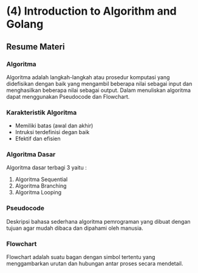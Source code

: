 # (4) Introduction to Algorithm and Golang

## Resume Materi

### Algoritma

Algoritma adalah langkah-langkah atau prosedur komputasi yang didefisikan dengan baik yang mengambil beberapa nilai sebagai input dan menghasilkan beberapa nilai sebagai output.
Dalam menuliskan algoritma dapat menggunakan Pseudocode dan Flowchart.

### Karakteristik Algoritma

- Memiliki batas (awal dan akhir)
- Intruksi terdefinisi degan baik
- Efektif dan efisien

### Algoritma Dasar

Algoritma dasar terbagi 3 yaitu :

1. Algoritma Sequential
2. Algoritma Branching
3. Algoritma Looping

### Pseudocode

Deskripsi bahasa sederhana algoritma pemrograman yang dibuat dengan tujuan agar mudah dibaca dan dipahami oleh manusia.

### Flowchart

Flowchart adalah suatu bagan dengan simbol tertentu yang menggambarkan urutan dan hubungan antar proses secara mendetail.
